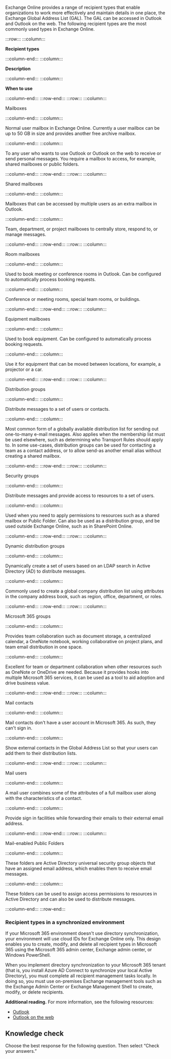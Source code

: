 Exchange Online provides a range of recipient types that enable organizations to work more effectively and maintain details in one place, the Exchange Global Address List (GAL). The GAL can be accessed in Outlook and Outlook on the web. The following recipient types are the most commonly used types in Exchange Online.

:::row:::
  :::column:::
    

**Recipient types**


  :::column-end:::
  :::column:::
    

**Description**


  :::column-end:::
  :::column:::
    

**When to use**


  :::column-end:::
:::row-end:::
:::row:::
  :::column:::
    

Mailboxes


  :::column-end:::
  :::column:::
    

Normal user mailbox in Exchange Online. Currently a user mailbox can be up to 50 GB in size and provides another free archive mailbox.


  :::column-end:::
  :::column:::
    

To any user who wants to use Outlook or Outlook on the web to receive or send personal messages. You require a mailbox to access, for example, shared mailboxes or public folders.


  :::column-end:::
:::row-end:::
:::row:::
  :::column:::
    

Shared mailboxes


  :::column-end:::
  :::column:::
    

Mailboxes that can be accessed by multiple users as an extra mailbox in Outlook.


  :::column-end:::
  :::column:::
    

Team, department, or project mailboxes to centrally store, respond to, or manage messages.


  :::column-end:::
:::row-end:::
:::row:::
  :::column:::
    

Room mailboxes


  :::column-end:::
  :::column:::
    

Used to book meeting or conference rooms in Outlook. Can be configured to automatically process booking requests.


  :::column-end:::
  :::column:::
    

Conference or meeting rooms, special team rooms, or buildings.


  :::column-end:::
:::row-end:::
:::row:::
  :::column:::
    

Equipment mailboxes


  :::column-end:::
  :::column:::
    

Used to book equipment. Can be configured to automatically process booking requests.


  :::column-end:::
  :::column:::
    

Use it for equipment that can be moved between locations, for example, a projector or a car.


  :::column-end:::
:::row-end:::
:::row:::
  :::column:::
    

Distribution groups


  :::column-end:::
  :::column:::
    

Distribute messages to a set of users or contacts.


  :::column-end:::
  :::column:::
    

Most common form of a globally available distribution list for sending out one-to-many e-mail messages. Also applies when the membership list must be used elsewhere, such as determining who Transport Rules should apply to. In some use-cases, distribution groups can be used for contacting a team as a contact address, or to allow send-as another email alias without creating a shared mailbox.


  :::column-end:::
:::row-end:::
:::row:::
  :::column:::
    

Security groups


  :::column-end:::
  :::column:::
    

Distribute messages and provide access to resources to a set of users.


  :::column-end:::
  :::column:::
    

Used when you need to apply permissions to resources such as a shared mailbox or Public Folder. Can also be used as a distribution group, and be used outside Exchange Online, such as in SharePoint Online.


  :::column-end:::
:::row-end:::
:::row:::
  :::column:::
    

Dynamic distribution groups


  :::column-end:::
  :::column:::
    

Dynamically create a set of users based on an LDAP search in Active Directory (AD) to distribute messages.


  :::column-end:::
  :::column:::
    

Commonly used to create a global company distribution list using attributes in the company address book, such as region, office, department, or roles.


  :::column-end:::
:::row-end:::
:::row:::
  :::column:::
    

Microsoft 365 groups


  :::column-end:::
  :::column:::
    

Provides team collaboration such as document storage, a centralized calendar, a OneNote notebook, working collaborative on project plans, and team email distribution in one space.


  :::column-end:::
  :::column:::
    

Excellent for team or department collaboration when other resources such as OneNote or OneDrive are needed. Because it provides hooks into multiple Microsoft 365 services, it can be used as a tool to aid adoption and drive business value.


  :::column-end:::
:::row-end:::
:::row:::
  :::column:::
    

Mail contacts


  :::column-end:::
  :::column:::
    

Mail contacts don't have a user account in Microsoft 365. As such, they can't sign in.


  :::column-end:::
  :::column:::
    

Show external contacts in the Global Address List so that your users can add them to their distribution lists.


  :::column-end:::
:::row-end:::
:::row:::
  :::column:::
    

Mail users


  :::column-end:::
  :::column:::
    

A mail user combines some of the attributes of a full mailbox user along with the characteristics of a contact.


  :::column-end:::
  :::column:::
    

Provide sign in facilities while forwarding their emails to their external email address.


  :::column-end:::
:::row-end:::
:::row:::
  :::column:::
    

Mail-enabled Public Folders


  :::column-end:::
  :::column:::
    

These folders are Active Directory universal security group objects that have an assigned email address, which enables them to receive email messages.


  :::column-end:::
  :::column:::
    

These folders can be used to assign access permissions to resources in Active Directory and can also be used to distribute messages.


  :::column-end:::
:::row-end:::


### Recipient types in a synchronized environment

If your Microsoft 365 environment doesn't use directory synchronization, your environment will use cloud IDs for Exchange Online only. This design enables you to create, modify, and delete all recipient types in Microsoft 365 using the Microsoft 365 admin center, Exchange admin center, or Windows PowerShell.

When you implement directory synchronization to your Microsoft 365 tenant (that is, you install Azure AD Connect to synchronize your local Active Directory), you must complete all recipient management tasks locally. In doing so, you must use on-premises Exchange management tools such as the Exchange Admin Center or Exchange Management Shell to create, modify, or delete recipients.

**Additional reading.** For more information, see the following resources:

 *  [Outlook](https://aka.ms/edx-cld222x-ol?azure-portal=true)
 *  [Outlook on the web](https://aka.ms/edx-cld222x-ol01?azure-portal=true)

## Knowledge check

Choose the best response for the following question. Then select “Check your answers.”